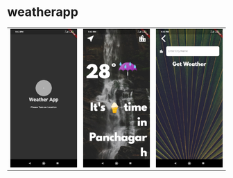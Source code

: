 # weatherapp
<table><tr>
<td><img src="images/107799284_281272753306187_7626402090875924681_n.jpg"></td>
<td><img src="images/107848765_511102459661620_5832515238518989952_n.jpg"></td>
<td><img src="images/107761732_1208712619487083_231751966231709773_n.jpg"></td>
  </tr>
</table>
